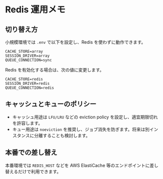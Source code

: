 # Redis 運用メモ

## 切り替え方

小規模環境では `.env` で以下を設定し、Redis を使わずに動作できます。

```env
CACHE_STORE=array
SESSION_DRIVER=array
QUEUE_CONNECTION=sync
```

Redis を有効化する場合は、次の値に変更します。

```env
CACHE_STORE=redis
SESSION_DRIVER=redis
QUEUE_CONNECTION=redis
```

## キャッシュとキューのポリシー

- キャッシュ用途は `LFU/LRU` などの eviction policy を設定し、適宜期限切れを許容します。
- キュー用途は `noeviction` を推奨し、ジョブ消失を防ぎます。将来は別インスタンスに分離することも検討します。

## 本番での差し替え

本番環境では `REDIS_HOST` などを AWS ElastiCache 等のエンドポイントに差し替えるだけで利用できます。
